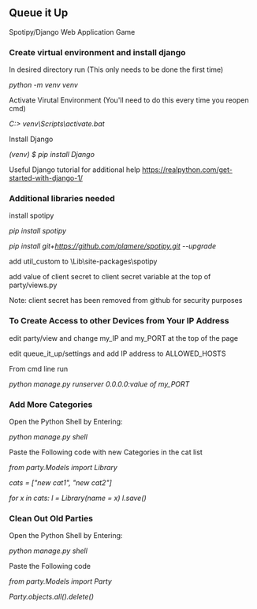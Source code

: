 <h2> Queue it Up </h2>
Spotipy/Django Web Application Game

<h3>Create virtual environment and install django</h3>

In desired directory run (This only needs to be done the first time)

<I>python -m venv venv</I>
 
Activate Virutal Environment (You'll need to do this every time you reopen cmd)
 
<I>C:\> venv\Scripts\activate.bat</I>

Install Django

<I>(venv) $ pip install Django</I>

Useful Django tutorial for additional help https://realpython.com/get-started-with-django-1/


<h3>Additional libraries needed</h3>

install spotipy

<I>pip install spotipy</I>

<I>pip install git+https://github.com/plamere/spotipy.git --upgrade</I>

add util_custom to \Lib\site-packages\spotipy

add value of client secret to client secret variable at the top of party/views.py

Note: client secret has been removed from github for security purposes


<h3>To Create Access to other Devices from Your IP Address</h3>

edit party/view and change my_IP and my_PORT at the top of the page

edit queue_it_up/settings and add IP address to ALLOWED_HOSTS

From cmd line run

<I>python manage.py runserver 0.0.0.0:value of my_PORT</I>


<h3>Add More Categories</h3>

Open the Python Shell by Entering:

<I>python manage.py shell</I>

Paste the Following code with new Categories in the cat list

<I>from party.Models import Library

cats = ["new cat1", "new cat2"]

for x in cats:
l = Library(name = x)
l.save()</I>

<h3>Clean Out Old Parties</h3>

Open the Python Shell by Entering:

<I>python manage.py shell</I>

Paste the Following code

<I>from party.Models import Party
 
 Party.objects.all().delete()</I>





